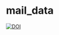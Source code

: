 # mail_data
[![DOI](https://zenodo.org/badge/728784184.svg)](https://zenodo.org/doi/10.5281/zenodo.10306145)
